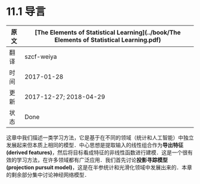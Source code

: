 # 11.1 导言

| 原文   | [The Elements of Statistical Learning](../book/The Elements of Statistical Learning.pdf) |
| ---- | ---------------------------------------- |
| 翻译   | szcf-weiya                               |
| 时间   | 2017-01-28                               |
|更新| 2017-12-27; 2018-04-29|
|状态|Done|

这章中我们描述一类学习方法，它是基于在不同的领域（统计和人工智能）中独立发展起来但本质上相同的模型．中心思想是提取输入的线性组合作为**导出特征 (derived features)**，然后将目标看成特征的非线性函数进行建模．这是一个很有效的学习方法，在许多领域都有广泛应用．我们首先讨论**投影寻踪模型 (projection pursuit model)**，这是在半参统计和光滑化领域中发展出来的．本章的剩余部分集中讨论神经网络模型．

